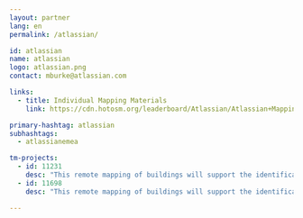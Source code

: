 ```yaml
---
layout: partner
lang: en
permalink: /atlassian/

id: atlassian
name: atlassian
logo: atlassian.png
contact: mburke@atlassian.com

links:
  - title: Individual Mapping Materials
    link: https://cdn.hotosm.org/leaderboard/Atlassian/Atlassian+Mapping+how+to+guide.pdf

primary-hashtag: atlassian
subhashtags:
  - atlassianemea

tm-projects:
  - id: 11231
    desc: "This remote mapping of buildings will support the identification and characterization of settlements, as well as the implementation of planned activities and largely the generation of data for humanitarian activities"
  - id: 11698
    desc: "This remote mapping of buildings will support the identification and characterization of settlements, as well as the implementation of planned activities and largely the generation of data for humanitarian activities"

---
```

